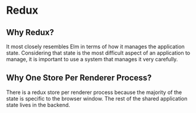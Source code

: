 # Redux

## Why Redux?

It most closely resembles Elm in terms of how it manages the application state.
Considering that state is the most difficult aspect of an application to manage,
it is important to use a system that manages it very carefully.

## Why One Store Per Renderer Process?

There is a redux store per renderer process because the majority of the state
is specific to the browser window. The rest of the shared application state
lives in the backend.
